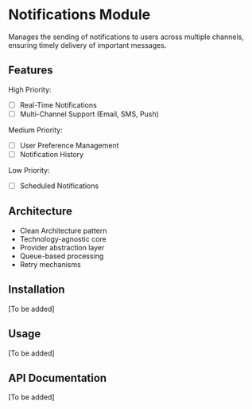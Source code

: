 # Notifications Module

Manages the sending of notifications to users across multiple channels, ensuring timely delivery of important messages.

## Features

High Priority:

- [ ] Real-Time Notifications
- [ ] Multi-Channel Support (Email, SMS, Push)

Medium Priority:

- [ ] User Preference Management
- [ ] Notification History

Low Priority:

- [ ] Scheduled Notifications

## Architecture

- Clean Architecture pattern
- Technology-agnostic core
- Provider abstraction layer
- Queue-based processing
- Retry mechanisms

## Installation

[To be added]

## Usage

[To be added]

## API Documentation

[To be added]
